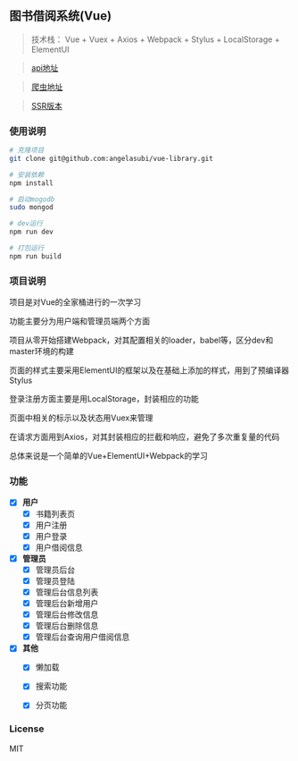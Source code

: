##  图书借阅系统(Vue)

> 技术栈： Vue + Vuex + Axios + Webpack + Stylus + LocalStorage + ElementUI

> [api地址](https://github.com/angelasubi/node-book-api)

> [爬虫地址]()

> [SSR版本](https://github.com/angelasubi/library-borrow)

<!-- > [react版本](https://github.com/angelasubi/react-library) -->

### 使用说明

``` bash
# 克隆项目
git clone git@github.com:angelasubi/vue-library.git

# 安装依赖
npm install

# 启动mogodb
sudo mongod

# dev运行
npm run dev

# 打包运行
npm run build

```

### 项目说明

项目是对Vue的全家桶进行的一次学习

功能主要分为用户端和管理员端两个方面

项目从零开始搭建Webpack，对其配置相关的loader，babel等，区分dev和master环境的构建

页面的样式主要采用ElementUI的框架以及在基础上添加的样式，用到了预编译器Stylus

登录注册方面主要是用LocalStorage，封装相应的功能

页面中相关的标示以及状态用Vuex来管理

在请求方面用到Axios，对其封装相应的拦截和响应，避免了多次重复量的代码

总体来说是一个简单的Vue+ElementUI+Webpack的学习

### 功能

- [x] **用户**
    - [x] 书籍列表页
    - [x] 用户注册
    - [x] 用户登录
    - [x] 用户借阅信息

- [x] **管理员**
    - [x] 管理员后台
    - [x] 管理员登陆
    - [x] 管理后台信息列表
    - [x] 管理后台新增用户
    - [x] 管理后台修改信息
    - [x] 管理后台删除信息
    - [x] 管理后台查询用户借阅信息

- [x] **其他**
    - [x] 懒加载
    - [x] 搜索功能
    - [x] 分页功能


### License
MIT

